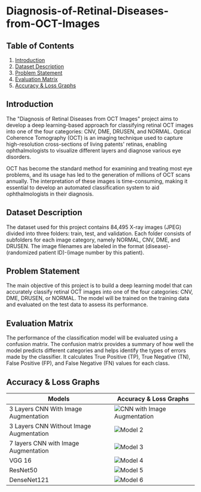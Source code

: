 # Diagnosis-of-Retinal-Diseases-from-OCT-Images

## Table of Contents

1. [Introduction](#introduction)
2. [Dataset Description](#Dataset-Description)
3. [Problem Statement](#Problem-Statement)
4. [Evaluation Matrix](#Evaluation-Matrix)
5. [Accuracy & Loss Graphs](#Accuracy-&-Loss-Graphs)

## Introduction

The "Diagnosis of Retinal Diseases from OCT Images" project aims to develop a deep learning-based approach for classifying retinal OCT images into one of the four categories: CNV, DME, DRUSEN, and NORMAL. Optical Coherence Tomography (OCT) is an imaging technique used to capture high-resolution cross-sections of living patents' retinas, enabling ophthalmologists to visualize different layers and diagnose various eye disorders.

OCT has become the standard method for examining and treating most eye problems, and its usage has led to the generation of millions of OCT scans annually. The interpretation of these images is time-consuming, making it essential to develop an automated classification system to aid ophthalmologists in their diagnosis.

## Dataset Description

The dataset used for this project contains 84,495 X-ray images (JPEG) divided into three folders: train, test, and validation. Each folder consists of subfolders for each image category, namely NORMAL, CNV, DME, and DRUSEN. The image filenames are labeled in the format (disease)-(randomized patient ID)-(image number by this patient).

## Problem Statement

The main objective of this project is to build a deep learning model that can accurately classify retinal OCT images into one of the four categories: CNV, DME, DRUSEN, or NORMAL. The model will be trained on the training data and evaluated on the test data to assess its performance.

## Evaluation Matrix

The performance of the classification model will be evaluated using a confusion matrix. The confusion matrix provides a summary of how well the model predicts different categories and helps identify the types of errors made by the classifier. It calculates True Positive (TP), True Negative (TN), False Positive (FP), and False Negative (FN) values for each class.

## Accuracy & Loss Graphs

| Models                                  | Accuracy & Loss Graphs                                                                                                                                                                                                         |
| --------------------------------------- | ------------------------------------------------------------------------------------------------------------------------------------------------------------------------------------------------------------------------------ |
| 3 Layers CNN With Image Augmentation    | ![CNN with Image Augmentation](https://github.com/CS-Aditya-Rawat/Diagnosis-of-Retinal-Diseases-from-OCT-Images-/blob/main/Accuracy&Loss_graphs/3_CNN/with_augmentation/Screenshot_2023-08-06-12-57-36_1920x1080.png?raw=true) |
| 3 Layers CNN Without Image Augmentation | ![Model 2](https://github.com/CS-Aditya-Rawat/Diagnosis-of-Retinal-Diseases-from-OCT-Images-/blob/main/Accuracy&Loss_graphs/3_CNN/without_augmentation/Screenshot_2023-08-06-12-56-22_1920x1080.png?raw=true)                  |
| 7 layers CNN with Image Augmentation    | ![Model 3](https://github.com/CS-Aditya-Rawat/Diagnosis-of-Retinal-Diseases-from-OCT-Images-/blob/main/Accuracy&Loss_graphs/7_CNN/Screenshot_2023-08-06-13-03-18_1920x1080.png?raw=true)                                       |
| VGG 16                                  | ![Model 4](https://github.com/CS-Aditya-Rawat/Diagnosis-of-Retinal-Diseases-from-OCT-Images-/blob/main/Accuracy&Loss_graphs/VGG_16/Screenshot_2023-08-06-00-28-06_1920x1080.png?raw=true)                                      |
| ResNet50                                | ![Model 5](https://github.com/CS-Aditya-Rawat/Diagnosis-of-Retinal-Diseases-from-OCT-Images-/blob/main/Accuracy&Loss_graphs/ResNet50/Screenshot_2023-08-06-13-00-30_1920x1080.png?raw=true)                                    |
| DenseNet121                             | ![Model 6](https://github.com/CS-Aditya-Rawat/Diagnosis-of-Retinal-Diseases-from-OCT-Images-/blob/main/Accuracy&Loss_graphs/DenseNet121/Screenshot_2023-08-06-13-01-48_1920x1080.png?raw=true)                                 |
